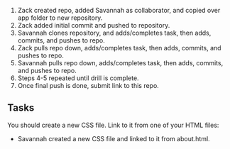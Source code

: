 1. Zack created repo, added Savannah as collaborator, and copied over app folder to new repository.
2. Zack added initial commit and pushed to repository.
3. Savannah clones repository, and adds/completes task, then adds, commits, and pushes to repo.
4. Zack pulls repo down, adds/completes task, then adds, commits, and pushes to repo.
5. Savannah pulls repo down, adds/completes task, then adds, commits, and pushes to repo.
6. Steps 4-5 repeated until drill is complete.
7. Once final push is done, submit link to this repo.

## Tasks
You should create a new CSS file. Link to it from one of your HTML files:
 - Savannah created a new CSS file and linked to it from about.html.

 



